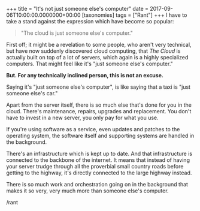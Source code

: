 +++
title = "It's not just someone else's computer"
date = 2017-09-06T10:00:00.0000000+00:00
[taxonomies]
tags = ["Rant"]
+++
I have to take a stand against the expression which have become so popular: 

>"The cloud is just someone else's computer."

First off; it might be a revelation to some people, who aren't very technical, but have now suddenly discovered cloud computing, that *The Cloud* is actually built on top of a lot of servers, which again is a highly specialized computers. That might feel like it's "just someone else's computer."

**But. For any technically inclined person, this is not an excuse.**

Saying it's "just someone else's computer", is like saying that a taxi is "just someone else's car."

Apart from the server itself, there is so much else that's done for you in the cloud. There's maintenance, repairs, upgrades and replacement. You don't have to invest in a new server, you only pay for what you use.

If you're using software as a service, even updates and patches to the operating system, the software itself and supporting systems are handled in the background.

There's an infrastructure which is kept up to date. And that infrastructure is connected to the backbone of the internet. It means that instead of having your server trudge through all the proverbial small country roads before getting to the highway, it's directly connected to the large highway instead.

There is so much work and orchestration going on in the background that makes it so very, very much more than someone else's computer.

/rant
